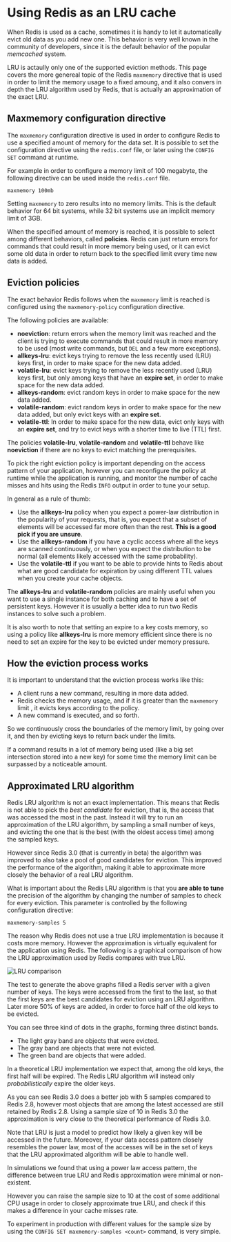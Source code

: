 Using Redis as an LRU cache
===

When Redis is used as a cache, sometimes it is handy to let it automatically
evict old data as you add new one. This behavior is very well known in the
community of developers, since it is the default behavior of the popular
*memcached* system.

LRU is actaully only one of the supported eviction methods. This page covers
the more genereal topic of the Redis `maxmemory` directive that is used in
order to limit the memory usage to a fixed amoung, and it also convers in
depth the LRU algorithm used by Redis, that is actually an approximation of
the exact LRU.

Maxmemory configuration directive
---

The `maxmemory` configuration directive is used in order to configure Redis
to use a specified amount of memory for the data set. It is possible to
set the configuration directive using the `redis.conf` file, or later using
the `CONFIG SET` command at runtime.

For example in order to configure a memory limit of 100 megabyte, the
following directive can be used inside the `redis.conf` file.

    maxmemory 100mb

Setting `maxmemory` to zero results into no memory limits. This is the
default behavior for 64 bit systems, while 32 bit systems use an implicit
memory limit of 3GB.

When the specified amount of memory is reached, it is possible to select
among different behaviors, called **policies**.
Redis can just return errors for commands that could result in more memory
being used, or it can evict some old data in order to return back to the
specified limit every time new data is added.

Eviction policies
---

The exact behavior Redis follows when the `maxmemory` limit is reached is
configured using the `maxmemory-policy` configuration directive.

The following policies are available:

* **noeviction**: return errors when the memory limit was reached and the client is trying to execute commands that could result in more memory to be used (most write commands, but `DEL` and a few more exceptions).
* **allkeys-lru**: evict keys trying to remove the less recently used (LRU) keys first, in order to make space for the new data added.
* **volatile-lru**: evict keys trying to remove the less recently used (LRU) keys first, but only among keys that have an **expire set**, in order to make space for the new data added.
* **allkeys-random**: evict random keys in order to make space for the new data added.
* **volatile-random**: evict random keys in order to make space for the new data added, but only evict keys with an **expire set**.
* **volatile-ttl**: In order to make space for the new data, evict only keys with an **expire set**, and try to evict keys with a shorter time to live (TTL) first.

The policies **volatile-lru**, **volatile-random** and **volatile-ttl** behave like **noeviction** if there are no keys to evict matching the prerequisites.

To pick the right eviction policy is important depending on the access pattern
of your application, however you can reconfigure the policy at runtime while
the application is running, and monitor the number of cache misses and hits
using the Redis `INFO` output in order to tune your setup.

In general as a rule of thumb:

* Use the **allkeys-lru** policy when you expect a power-law distribution in the popularity of your requests, that is, you expect that a subset of elements will be accessed far more often than the rest. **This is a good pick if you are unsure**.
* Use the **allkeys-random** if you have a cyclic access where all the keys are scanned continuously, or when you expect the distribution to be normal (all elements likely accessed with the same probability).
* Use the **volatile-ttl** if you want to be able to provide hints to Redis about what are good candidate for expiration by using different TTL values when you create your cache objects.

The **allkeys-lru** and **volatile-random** policies are mainly useful when you want to use a single instance for both caching and to have a set of persistent keys. However it is usually a better idea to run two Redis instances to solve such a problem.

It is also worth to note that setting an expire to a key costs memory, so using a policy like **allkeys-lru** is more memory efficient since there is no need to set an expire for the key to be evicted under memory pressure.

How the eviction process works
---

It is important to understand that the eviction process works like this:

* A client runs a new command, resulting in more data added.
* Redis checks the memory usage, and if it is greater than the `maxmemory` limit , it evicts keys according to the policy.
* A new command is executed, and so forth.

So we continuously cross the boundaries of the memory limit, by going over it, and then by evicting keys to return back under the limits.

If a command results in a lot of memory being used (like a big set intersection stored into a new key) for some time the memory limit can be surpassed by a noticeable amount.

Approximated LRU algorithm
---

Redis LRU algorithm is not an exact implementation. This means that Redis is
not able to pick the *best candidate* for eviction, that is, the access that
was accessed the most in the past. Instead it will try to run an approximation
of the LRU algorithm, by sampling a small number of keys, and evicting the
one that is the best (with the oldest access time) among the sampled keys.

However since Redis 3.0 (that is currently in beta) the algorithm was improved
to also take a pool of good candidates for eviction. This improved the
performance of the algorithm, making it able to approximate more closely the
behavior of a real LRU algorithm.

What is important about the Redis LRU algorithm is that you **are able to tune** the precision of the algorithm by changing the number of samples to check for every eviction. This parameter is controlled by the following configuration directive:

    maxmemory-samples 5

The reason why Redis does not use a true LRU implementation is because it
costs more memory. However the approximation is virtually equivalent for the
application using Redis. The following is a graphical comparison of how
the LRU approximation used by Redis compares with true LRU.

![LRU comparison](http://redis.io/images/redisdoc/lru_comparison.png)

The test to generate the above graphs filled a Redis server with a given number of keys. The keys were accessed from the first to the last, so that the first keys are the best candidates for eviction using an LRU algorithm. Later more 50% of keys are added, in order to force half of the old keys to be evicted.

You can see three kind of dots in the graphs, forming three distinct bands.

* The light gray band are objects that were evicted.
* The gray band are objects that were not evicted.
* The green band are objects that were added.

In a theoretical LRU implementation we expect that, among the old keys, the first half will be expired. The Redis LRU algorithm will instead only *probabilistically* expire the older keys.

As you can see Redis 3.0 does a better job with 5 samples compared to Redis 2.8, however most objects that are among the latest accessed are still retained by Redis 2.8. Using a sample size of 10 in Redis 3.0 the approximation is very close to the theoretical performance of Redis 3.0.

Note that LRU is just a model to predict how likely a given key will be accessed in the future. Moreover, if your data access pattern closely
resembles the power law, most of the accesses will be in the set of keys that
the LRU approximated algorithm will be able to handle well.

In simulations we found that using a power law access pattern, the difference between true LRU and Redis approximation were minimal or non-existent.

However you can raise the sample size to 10 at the cost of some additional CPU
usage in order to closely approximate true LRU, and check if this makes a
difference in your cache misses rate.

To experiment in production with different values for the sample size by using
the `CONFIG SET maxmemory-samples <count>` command, is very simple.

